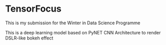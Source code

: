 # TensorFocus

This is my submission for the Winter in Data Science Programme

This is a deep learning model based on PyNET CNN Architecture to render DSLR-like bokeh effect 

